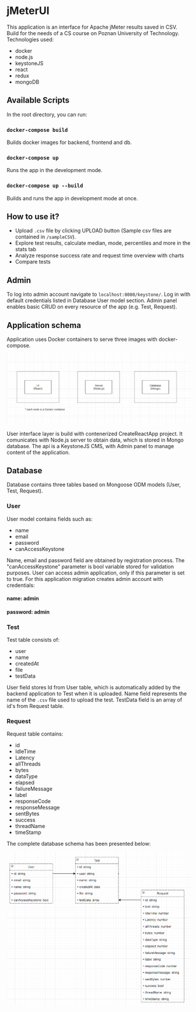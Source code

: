 # jMeterUI

This application is an interface for Apache jMeter results saved in CSV. Build for the needs of a CS course on Poznan University of Technology.<br>
Technologies used:

- docker
- node.js
- keystoneJS
- react
- redux
- mongoDB

## Available Scripts

In the root directory, you can run:

### `docker-compose build`

Builds docker images for backend, frontend and db.

### `docker-compose up`

Runs the app in the development mode.

### `docker-compose up --build`

Builds and runs the app in development mode at once.

## How to use it?

- Upload `.csv` file by clicking UPLOAD button (Sample csv files are contained in `/sampleCSV`).
- Explore test results, calculate median, mode, percentiles and more in the stats tab
- Analyze response success rate and request time overview with charts
- Compare tests

## Admin

To log into admin account navigate to `localhost:8080/keystone/`. Log in with default credentials listed in Database User model section. Admin panel enables basic CRUD on every resource of the app (e.g. Test, Request).

## Application schema

Application uses Docker containers to serve three images with docker-compose.

![Alt text](docs/appSchema.png?raw=true "App Schema")

User interface layer is build with contenerized CreateReactApp project. It comunicates with Node.js server to obtain data, which is stored in Mongo database. The api is a KeystoneJS CMS, with Admin panel to manage content of the application.

## Database

Database contains three tables based on Mongoose ODM models (User, Test, Request). <br>

### User

User model contains fields such as:

- name
- email
- password
- canAccessKeystone

Name, email and password field are obtained by registration process. The "canAccessKeystone" parameter is bool variable stored for validation purposes. User can access admin application, only if this parameter is set to true. For this application migration creates admin account with credentials:

#### name: admin

#### password: admin

### Test

Test table consists of:

- user
- name
- createdAt
- file
- testData

User field stores Id from User table, which is automatically added by the backend application to Test when it is uploaded.
Name field represents the name of the `.csv` file used to upload the test. TestData field is an array of id's from Request table.

### Request

Request table contains:

- id
- IdleTime
- Latency
- allThreads
- bytes
- dataType
- elapsed
- failureMessage
- label
- responseCode
- responseMessage
- sentBytes
- success
- threadName
- timeStamp

The complete database schema has been presented below:

![Alt text](docs/dbSchema.png?raw=true "DB Schema")
